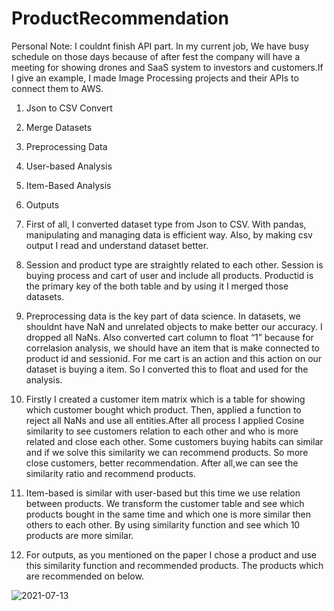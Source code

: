 # ProductRecommendation
Personal Note: I couldnt finish API part. In my current job, We have  busy schedule on those days because of after fest the company will have a meeting for showing drones and SaaS system to investors and customers.If I give an example, I made Image Processing projects and their APIs to connect them to AWS. 

1.	Json to CSV Convert
2.	Merge Datasets
3.	Preprocessing Data
4.	User-based Analysis
5.	Item-Based Analysis
6.	Outputs

1.	First of all, I converted dataset type from Json to CSV. With pandas, manipulating and managing data is efficient way. Also, by making csv output I read and understand dataset better.

2.	Session and product type are straightly related to each other. Session is buying process and cart of user and include all products. Productid is the primary key of the both table and by using it I merged those datasets.

3.	Preprocessing data is the key part of data science. In datasets, we shouldnt have NaN and unrelated objects to make better our accuracy. I dropped all NaNs. Also converted cart column to float “1” because for correlasion analysis, we should have an item that is make connected to product id and sessionid. For me cart is an action and this action on our dataset is buying a item. So I converted this to float and used for the analysis.

4.	 Firstly I created a customer item matrix which is a table for showing which customer bought which product. Then, applied a function to reject all NaNs and  use all entities.After all process I applied Cosine similarity to see customers relation to each other  and  who is more related and close each other. Some customers buying habits can similar and if we solve this similarity we can recommend products. So more close customers, better recommendation. After all,we can see the similarity ratio and recommend products.

5.	 Item-based is similar with user-based but this time we use relation between products. We transform the customer table and see which products bought in the same time and which one is more similar then others to each other. By using similarity function and see which 10 products are more similar.

6.	For outputs, as you mentioned on the paper I chose a product and use this similarity function and recommended products. The products which are recommended on below.

![2021-07-13](https://user-images.githubusercontent.com/32933218/125441741-900a1adf-9ffd-4bac-a640-7444e1a58dad.png)
